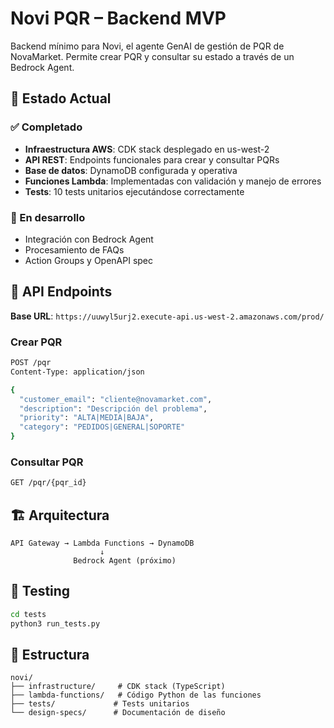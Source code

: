 # Novi PQR – Backend MVP

Backend mínimo para Novi, el agente GenAI de gestión de PQR de NovaMarket. Permite crear PQR y consultar su estado a través de un Bedrock Agent.

## 🚀 Estado Actual

### ✅ Completado
- **Infraestructura AWS**: CDK stack desplegado en us-west-2
- **API REST**: Endpoints funcionales para crear y consultar PQRs
- **Base de datos**: DynamoDB configurada y operativa
- **Funciones Lambda**: Implementadas con validación y manejo de errores
- **Tests**: 10 tests unitarios ejecutándose correctamente

### 🔄 En desarrollo
- Integración con Bedrock Agent
- Procesamiento de FAQs
- Action Groups y OpenAPI spec

## 📡 API Endpoints

**Base URL**: `https://uuwyl5urj2.execute-api.us-west-2.amazonaws.com/prod/`

### Crear PQR
```bash
POST /pqr
Content-Type: application/json

{
  "customer_email": "cliente@novamarket.com",
  "description": "Descripción del problema",
  "priority": "ALTA|MEDIA|BAJA",
  "category": "PEDIDOS|GENERAL|SOPORTE"
}
```

### Consultar PQR
```bash
GET /pqr/{pqr_id}
```

## 🏗️ Arquitectura

```
API Gateway → Lambda Functions → DynamoDB
                    ↓
              Bedrock Agent (próximo)
```

## 🧪 Testing

```bash
cd tests
python3 run_tests.py
```

## 📁 Estructura

```
novi/
├── infrastructure/     # CDK stack (TypeScript)
├── lambda-functions/   # Código Python de las funciones
├── tests/             # Tests unitarios
└── design-specs/      # Documentación de diseño
```